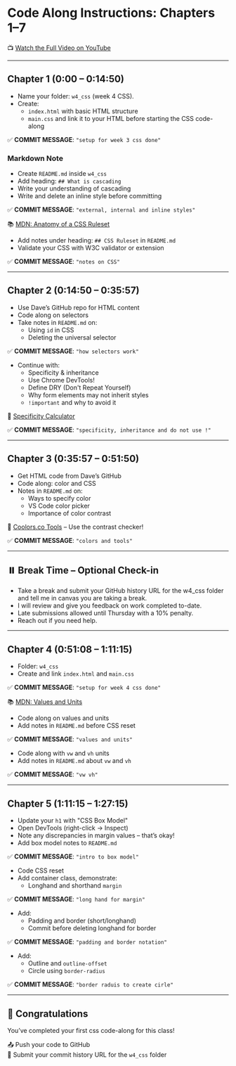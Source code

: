 # Code Along Instructions: Chapters 1–7 

📺 [Watch the Full Video on YouTube](https://www.youtube.com/watch?v=OXGznpKZ_sA)

---

## Chapter 1 (0:00 – 0:14:50)

- Name your folder: `w4_css` (week 4 CSS).
- Create:
  - `index.html` with basic HTML structure
  - `main.css` and link it to your HTML before starting the CSS code-along

✅ **COMMIT MESSAGE**: `"setup for week 3 css done"`

### Markdown Note

- Create `README.md` inside `w4_css`
- Add heading: `## What is cascading`
- Write your understanding of cascading
- Write and delete an inline style before committing

✅ **COMMIT MESSAGE**: `"external, internal and inline styles"`

📚 [MDN: Anatomy of a CSS Ruleset](https://developer.mozilla.org/en-US/docs/Learn/Getting_started_with_the_web/CSS_basics#anatomy_of_a_css_ruleset)

- Add notes under heading: `## CSS Ruleset` in `README.md`
- Validate your CSS with W3C validator or extension

✅ **COMMIT MESSAGE**: `"notes on CSS"`

---

## Chapter 2 (0:14:50 – 0:35:57)

- Use Dave’s GitHub repo for HTML content
- Code along on selectors
- Take notes in `README.md` on:
  - Using `id` in CSS
  - Deleting the universal selector

✅ **COMMIT MESSAGE**: `"how selectors work"`

- Continue with:
  - Specificity & inheritance
  - Use Chrome DevTools!
  - Define DRY (Don't Repeat Yourself)
  - Why form elements may not inherit styles
  - `!important` and why to avoid it

🔗 [Specificity Calculator](https://specificity.keegan.st/)

✅ **COMMIT MESSAGE**: `"specificity, inheritance and do not use !"`

---

## Chapter 3 (0:35:57 – 0:51:50)

- Get HTML code from Dave’s GitHub
- Code along: color and CSS
- Notes in `README.md` on:
  - Ways to specify color
  - VS Code color picker
  - Importance of color contrast

🎨 [Coolors.co Tools](https://coolors.co/) – Use the contrast checker!

✅ **COMMIT MESSAGE**: `"colors and tools"`

---

## ⏸️ Break Time – Optional Check-in

- Take a break and submit your GitHub history URL for the w4_css folder and tell me in canvas you are taking a break.
- I will review and give you feedback on work completed to-date. 
- Late submissions allowed until Thursday with a 10% penalty.
- Reach out if you need help.

---

## Chapter 4 (0:51:08 – 1:11:15)

- Folder: `w4_css`
- Create and link `index.html` and `main.css`

✅ **COMMIT MESSAGE**: `"setup for week 4 css done"`

📚 [MDN: Values and Units](https://developer.mozilla.org/en-US/docs/Learn/CSS/Building_blocks/Values_and_units)

- Code along on values and units
- Add notes in `README.md` before CSS reset

✅ **COMMIT MESSAGE**: `"values and units"`

- Code along with `vw` and `vh` units
- Add notes in `README.md` about `vw` and `vh` 

✅ **COMMIT MESSAGE**: `"vw vh"`

---

## Chapter 5 (1:11:15 – 1:27:15)

- Update your `h1` with "CSS Box Model"
- Open DevTools (right-click → Inspect)
- Note any discrepancies in margin values – that’s okay!
- Add box model notes to `README.md`

✅ **COMMIT MESSAGE**: `"intro to box model"`

- Code CSS reset
- Add container class, demonstrate:
  - Longhand and shorthand `margin`

✅ **COMMIT MESSAGE**: `"long hand for margin"`

- Add:
  - Padding and border (short/longhand)
  - Commit before deleting longhand for border

✅ **COMMIT MESSAGE**: `"padding and border notation"`

- Add:
  - Outline and `outline-offset`
  - Circle using `border-radius`

✅ **COMMIT MESSAGE**: `"border raduis to create cirle"`

---

## 🎉 Congratulations

You’ve completed your first css code-along for this class!

📤 Push your code to GitHub  
🔗 Submit your commit history URL for the `w4_css` folder  
